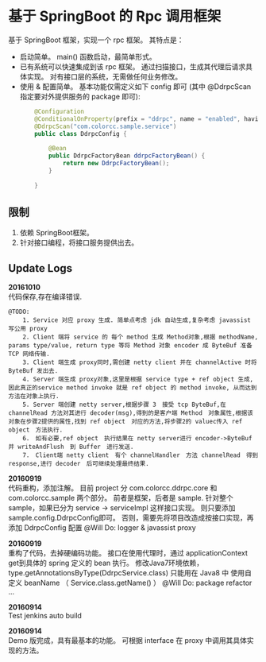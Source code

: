 基于 SpringBoot 的 Rpc 调用框架
=================================
基于 SpringBoot 框架，实现一个 rpc 框架。 其特点是：
* 启动简单。  main() 函数启动，最简单形式。
* 已有系统可以快速集成到该 rpc 框架。   通过扫描接口，生成其代理后请求具体实现。 对有接口层的系统，无需做任何业务修改。
* 使用  & 配置简单。 基本功能仅需定义如下 config 即可 (其中 @DdrpcScan 指定要对外提供服务的 package 即可):
	``` Java
		@Configuration
		@ConditionalOnProperty(prefix = "ddrpc", name = "enabled", havingValue = "true", matchIfMissing = true)
		@DdrpcScan("com.colorcc.sample.service")
		public class DdrpcConfig {
			
			@Bean
			public DdrpcFactoryBean ddrpcFactoryBean() {
				return new DdrpcFactoryBean();
			}
		
		}
	```
限制
--
1. 依赖 SpringBoot框架。
2. 针对接口编程，将接口服务提供出去。

Update Logs
----
<b>20161010</b>  
	代码保存,存在编译错误.
	
	@TODO:  
		1. Service 对应 proxy 生成. 简单点考虑 jdk 自动生成,复杂考虑 javassist 写公用 proxy  
		2. Client 端将 service 的 每个 method 生成 Method对象,根据 methodName, params type/value, return type 等将 Method 对象 encoder 成 ByteBuf 准备 TCP 网络传输.  
		3. Client 端生成 proxy同时,需创建 netty client 并在 channelActive 时将 ByteBuf 发出去.  
		4. Server 端生成 proxy对象,这里是根据 service type + ref object 生成,因此真正的service method invoke 就是 ref object 的 method invoke, 从而达到方法在对象上执行.  
		5. Server 端创建 netty server,根据步骤 3　接受 tcp ByteBuf,在 channelRead 方法对其进行 decoder(msg),得到的是客户端 Method　对象属性,根据该对象在步骤2提供的属性,找到 ref object　对应的方法,将步骤2的 valuec传入 ref object　方法执行.  
		6.　如有必要,ref object　执行结果在 netty server进行 encoder->ByteBuf　并 writeAndFlush　到 Buffer　进行发送.  
		7.　Client端 netty client　有个 channelHandler　方法 channelRead　得到 response,进行 decoder　后可继续处理最终结果.  
		
<b>20160919</b>  
	代码重构，添加注解。
	目前 project 分 com.colorcc.ddrpc.core 和 com.colorcc.sample 两个部分。 前者是框架，后者是 sample.
	针对整个 sample，如果已分为 service -> serviceImpl 这样接口实现。 则只要添加 sample.config.DdrpcConfig即可。
	   否则，需要先将项目改造成按接口实现，再添加 DdrpcConfig 配置
	@Will Do: logger & javassist proxy

<b>20160919</b>  
	重构了代码，去掉硬编码功能。 接口在使用代理时，通过 applicationContext get到具体的 spring 定义的 bean 执行。
	修改Java7环境依赖， type.getAnnotationsByType(DdrpcService.class) 只能用在 Java8 中
	使用自定义 beanName  （ Service.class.getName() ）
	@Will Do: package refactor ...
    
<b>20160914</b>  
    Test jenkins auto build

<b>20160914</b>  
	Demo 版完成，具有最基本的功能。 可根据 interface 在 proxy 中调用其具体实现的方法。

